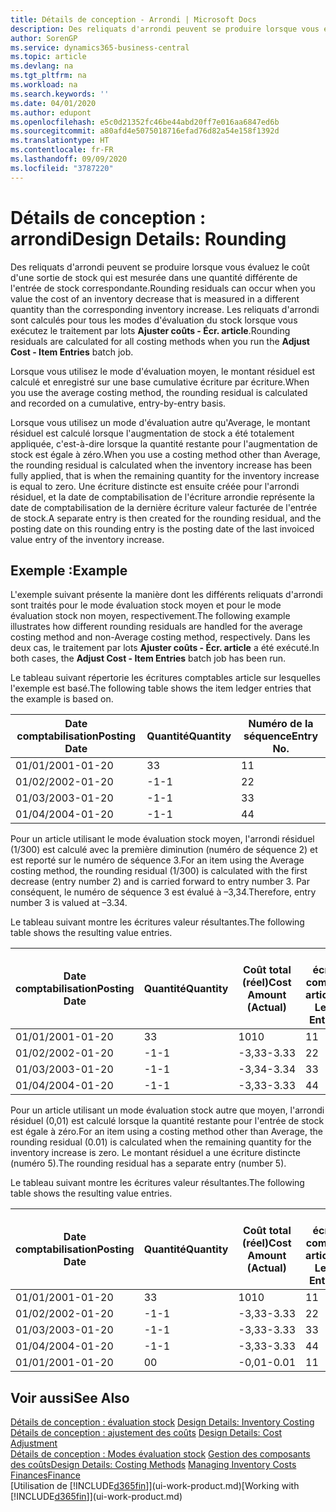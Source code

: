 ```yaml
---
title: Détails de conception - Arrondi | Microsoft Docs
description: Des reliquats d'arrondi peuvent se produire lorsque vous évaluez le coût d'une sortie de stock qui est mesurée dans une quantité différente de l'entrée de stock correspondante. Les reliquats d'arrondi sont calculés pour tous les modes d'évaluation du stock lorsque vous exécutez le traitement par lots **Ajuster coûts - Écr. article**.
author: SorenGP
ms.service: dynamics365-business-central
ms.topic: article
ms.devlang: na
ms.tgt_pltfrm: na
ms.workload: na
ms.search.keywords: ''
ms.date: 04/01/2020
ms.author: edupont
ms.openlocfilehash: e5c0d21352fc46be44abd20ff7e016aa6847ed6b
ms.sourcegitcommit: a80afd4e5075018716efad76d82a54e158f1392d
ms.translationtype: HT
ms.contentlocale: fr-FR
ms.lasthandoff: 09/09/2020
ms.locfileid: "3787220"
---
```

# <a name="design-details-rounding"></a><span data-ttu-id="c758e-104">Détails de conception : arrondi</span><span class="sxs-lookup"><span data-stu-id="c758e-104">Design Details: Rounding</span></span>
<span data-ttu-id="c758e-105">Des reliquats d'arrondi peuvent se produire lorsque vous évaluez le coût d'une sortie de stock qui est mesurée dans une quantité différente de l'entrée de stock correspondante.</span><span class="sxs-lookup"><span data-stu-id="c758e-105">Rounding residuals can occur when you value the cost of an inventory decrease that is measured in a different quantity than the corresponding inventory increase.</span></span> <span data-ttu-id="c758e-106">Les reliquats d'arrondi sont calculés pour tous les modes d'évaluation du stock lorsque vous exécutez le traitement par lots **Ajuster coûts - Écr. article**.</span><span class="sxs-lookup"><span data-stu-id="c758e-106">Rounding residuals are calculated for all costing methods when you run the **Adjust Cost - Item Entries** batch job.</span></span>  

 <span data-ttu-id="c758e-107">Lorsque vous utilisez le mode d'évaluation moyen, le montant résiduel est calculé et enregistré sur une base cumulative écriture par écriture.</span><span class="sxs-lookup"><span data-stu-id="c758e-107">When you use the average costing method, the rounding residual is calculated and recorded on a cumulative, entry-by-entry basis.</span></span>  

 <span data-ttu-id="c758e-108">Lorsque vous utilisez un mode d'évaluation autre qu'Average, le montant résiduel est calculé lorsque l'augmentation de stock a été totalement appliquée, c'est-à-dire lorsque la quantité restante pour l'augmentation de stock est égale à zéro.</span><span class="sxs-lookup"><span data-stu-id="c758e-108">When you use a costing method other than Average, the rounding residual is calculated when the inventory increase has been fully applied, that is when the remaining quantity for the inventory increase is equal to zero.</span></span> <span data-ttu-id="c758e-109">Une écriture distincte est ensuite créée pour l'arrondi résiduel, et la date de comptabilisation de l'écriture arrondie représente la date de comptabilisation de la dernière écriture valeur facturée de l'entrée de stock.</span><span class="sxs-lookup"><span data-stu-id="c758e-109">A separate entry is then created for the rounding residual, and the posting date on this rounding entry is the posting date of the last invoiced value entry of the inventory increase.</span></span>  

## <a name="example"></a><span data-ttu-id="c758e-110">Exemple :</span><span class="sxs-lookup"><span data-stu-id="c758e-110">Example</span></span>  
 <span data-ttu-id="c758e-111">L'exemple suivant présente la manière dont les différents reliquats d'arrondi sont traités pour le mode évaluation stock moyen et pour le mode évaluation stock non moyen, respectivement.</span><span class="sxs-lookup"><span data-stu-id="c758e-111">The following example illustrates how different rounding residuals are handled for the average costing method and non-Average costing method, respectively.</span></span> <span data-ttu-id="c758e-112">Dans les deux cas, le traitement par lots **Ajuster coûts - Écr. article** a été exécuté.</span><span class="sxs-lookup"><span data-stu-id="c758e-112">In both cases, the **Adjust Cost - Item Entries** batch job has been run.</span></span>  

 <span data-ttu-id="c758e-113">Le tableau suivant répertorie les écritures comptables article sur lesquelles l'exemple est basé.</span><span class="sxs-lookup"><span data-stu-id="c758e-113">The following table shows the item ledger entries that the example is based on.</span></span>  

|<span data-ttu-id="c758e-114">Date comptabilisation</span><span class="sxs-lookup"><span data-stu-id="c758e-114">Posting Date</span></span>|<span data-ttu-id="c758e-115">Quantité</span><span class="sxs-lookup"><span data-stu-id="c758e-115">Quantity</span></span>|<span data-ttu-id="c758e-116">Numéro de la séquence</span><span class="sxs-lookup"><span data-stu-id="c758e-116">Entry No.</span></span>|  
|------------------|--------------|---------------|  
|<span data-ttu-id="c758e-117">01/01/20</span><span class="sxs-lookup"><span data-stu-id="c758e-117">01-01-20</span></span>|<span data-ttu-id="c758e-118">3</span><span class="sxs-lookup"><span data-stu-id="c758e-118">3</span></span>|<span data-ttu-id="c758e-119">1</span><span class="sxs-lookup"><span data-stu-id="c758e-119">1</span></span>|  
|<span data-ttu-id="c758e-120">01/02/20</span><span class="sxs-lookup"><span data-stu-id="c758e-120">02-01-20</span></span>|<span data-ttu-id="c758e-121">-1</span><span class="sxs-lookup"><span data-stu-id="c758e-121">-1</span></span>|<span data-ttu-id="c758e-122">2</span><span class="sxs-lookup"><span data-stu-id="c758e-122">2</span></span>|  
|<span data-ttu-id="c758e-123">01/03/20</span><span class="sxs-lookup"><span data-stu-id="c758e-123">03-01-20</span></span>|<span data-ttu-id="c758e-124">-1</span><span class="sxs-lookup"><span data-stu-id="c758e-124">-1</span></span>|<span data-ttu-id="c758e-125">3</span><span class="sxs-lookup"><span data-stu-id="c758e-125">3</span></span>|  
|<span data-ttu-id="c758e-126">01/04/20</span><span class="sxs-lookup"><span data-stu-id="c758e-126">04-01-20</span></span>|<span data-ttu-id="c758e-127">-1</span><span class="sxs-lookup"><span data-stu-id="c758e-127">-1</span></span>|<span data-ttu-id="c758e-128">4</span><span class="sxs-lookup"><span data-stu-id="c758e-128">4</span></span>|  

 <span data-ttu-id="c758e-129">Pour un article utilisant le mode évaluation stock moyen, l'arrondi résiduel (1/300) est calculé avec la première diminution (numéro de séquence 2) et est reporté sur le numéro de séquence 3.</span><span class="sxs-lookup"><span data-stu-id="c758e-129">For an item using the Average costing method, the rounding residual (1/300) is calculated with the first decrease (entry number 2) and is carried forward to entry number 3.</span></span> <span data-ttu-id="c758e-130">Par conséquent, le numéro de séquence 3 est évalué à –3,34.</span><span class="sxs-lookup"><span data-stu-id="c758e-130">Therefore, entry number 3 is valued at –3.34.</span></span>  

 <span data-ttu-id="c758e-131">Le tableau suivant montre les écritures valeur résultantes.</span><span class="sxs-lookup"><span data-stu-id="c758e-131">The following table shows the resulting value entries.</span></span>  

|<span data-ttu-id="c758e-132">Date comptabilisation</span><span class="sxs-lookup"><span data-stu-id="c758e-132">Posting Date</span></span>|<span data-ttu-id="c758e-133">Quantité</span><span class="sxs-lookup"><span data-stu-id="c758e-133">Quantity</span></span>|<span data-ttu-id="c758e-134">Coût total (réel)</span><span class="sxs-lookup"><span data-stu-id="c758e-134">Cost Amount (Actual)</span></span>|<span data-ttu-id="c758e-135">N° écriture comptable article</span><span class="sxs-lookup"><span data-stu-id="c758e-135">Item Ledger Entry No.</span></span>|<span data-ttu-id="c758e-136">Numéro de la séquence</span><span class="sxs-lookup"><span data-stu-id="c758e-136">Entry No.</span></span>|  
|------------------|--------------|----------------------------|---------------------------|---------------|  
|<span data-ttu-id="c758e-137">01/01/20</span><span class="sxs-lookup"><span data-stu-id="c758e-137">01-01-20</span></span>|<span data-ttu-id="c758e-138">3</span><span class="sxs-lookup"><span data-stu-id="c758e-138">3</span></span>|<span data-ttu-id="c758e-139">10</span><span class="sxs-lookup"><span data-stu-id="c758e-139">10</span></span>|<span data-ttu-id="c758e-140">1</span><span class="sxs-lookup"><span data-stu-id="c758e-140">1</span></span>|<span data-ttu-id="c758e-141">1</span><span class="sxs-lookup"><span data-stu-id="c758e-141">1</span></span>|  
|<span data-ttu-id="c758e-142">01/02/20</span><span class="sxs-lookup"><span data-stu-id="c758e-142">02-01-20</span></span>|<span data-ttu-id="c758e-143">-1</span><span class="sxs-lookup"><span data-stu-id="c758e-143">-1</span></span>|<span data-ttu-id="c758e-144">-3,33</span><span class="sxs-lookup"><span data-stu-id="c758e-144">-3.33</span></span>|<span data-ttu-id="c758e-145">2</span><span class="sxs-lookup"><span data-stu-id="c758e-145">2</span></span>|<span data-ttu-id="c758e-146">2</span><span class="sxs-lookup"><span data-stu-id="c758e-146">2</span></span>|  
|<span data-ttu-id="c758e-147">01/03/20</span><span class="sxs-lookup"><span data-stu-id="c758e-147">03-01-20</span></span>|<span data-ttu-id="c758e-148">-1</span><span class="sxs-lookup"><span data-stu-id="c758e-148">-1</span></span>|<span data-ttu-id="c758e-149">-3,34</span><span class="sxs-lookup"><span data-stu-id="c758e-149">-3.34</span></span>|<span data-ttu-id="c758e-150">3</span><span class="sxs-lookup"><span data-stu-id="c758e-150">3</span></span>|<span data-ttu-id="c758e-151">3</span><span class="sxs-lookup"><span data-stu-id="c758e-151">3</span></span>|  
|<span data-ttu-id="c758e-152">01/04/20</span><span class="sxs-lookup"><span data-stu-id="c758e-152">04-01-20</span></span>|<span data-ttu-id="c758e-153">-1</span><span class="sxs-lookup"><span data-stu-id="c758e-153">-1</span></span>|<span data-ttu-id="c758e-154">-3,33</span><span class="sxs-lookup"><span data-stu-id="c758e-154">-3.33</span></span>|<span data-ttu-id="c758e-155">4</span><span class="sxs-lookup"><span data-stu-id="c758e-155">4</span></span>|<span data-ttu-id="c758e-156">4</span><span class="sxs-lookup"><span data-stu-id="c758e-156">4</span></span>|  

 <span data-ttu-id="c758e-157">Pour un article utilisant un mode évaluation stock autre que moyen, l'arrondi résiduel (0,01) est calculé lorsque la quantité restante pour l'entrée de stock est égale à zéro.</span><span class="sxs-lookup"><span data-stu-id="c758e-157">For an item using a costing method other than Average, the rounding residual (0.01) is calculated when the remaining quantity for the inventory increase is zero.</span></span> <span data-ttu-id="c758e-158">Le montant résiduel a une écriture distincte (numéro 5).</span><span class="sxs-lookup"><span data-stu-id="c758e-158">The rounding residual has a separate entry (number 5).</span></span>  

 <span data-ttu-id="c758e-159">Le tableau suivant montre les écritures valeur résultantes.</span><span class="sxs-lookup"><span data-stu-id="c758e-159">The following table shows the resulting value entries.</span></span>  

|<span data-ttu-id="c758e-160">Date comptabilisation</span><span class="sxs-lookup"><span data-stu-id="c758e-160">Posting Date</span></span>|<span data-ttu-id="c758e-161">Quantité</span><span class="sxs-lookup"><span data-stu-id="c758e-161">Quantity</span></span>|<span data-ttu-id="c758e-162">Coût total (réel)</span><span class="sxs-lookup"><span data-stu-id="c758e-162">Cost Amount (Actual)</span></span>|<span data-ttu-id="c758e-163">N° écriture comptable article</span><span class="sxs-lookup"><span data-stu-id="c758e-163">Item Ledger Entry No.</span></span>|<span data-ttu-id="c758e-164">Numéro de la séquence</span><span class="sxs-lookup"><span data-stu-id="c758e-164">Entry No.</span></span>|  
|------------------|--------------|----------------------------|---------------------------|---------------|  
|<span data-ttu-id="c758e-165">01/01/20</span><span class="sxs-lookup"><span data-stu-id="c758e-165">01-01-20</span></span>|<span data-ttu-id="c758e-166">3</span><span class="sxs-lookup"><span data-stu-id="c758e-166">3</span></span>|<span data-ttu-id="c758e-167">10</span><span class="sxs-lookup"><span data-stu-id="c758e-167">10</span></span>|<span data-ttu-id="c758e-168">1</span><span class="sxs-lookup"><span data-stu-id="c758e-168">1</span></span>|<span data-ttu-id="c758e-169">1</span><span class="sxs-lookup"><span data-stu-id="c758e-169">1</span></span>|  
|<span data-ttu-id="c758e-170">01/02/20</span><span class="sxs-lookup"><span data-stu-id="c758e-170">02-01-20</span></span>|<span data-ttu-id="c758e-171">-1</span><span class="sxs-lookup"><span data-stu-id="c758e-171">-1</span></span>|<span data-ttu-id="c758e-172">-3,33</span><span class="sxs-lookup"><span data-stu-id="c758e-172">-3.33</span></span>|<span data-ttu-id="c758e-173">2</span><span class="sxs-lookup"><span data-stu-id="c758e-173">2</span></span>|<span data-ttu-id="c758e-174">2</span><span class="sxs-lookup"><span data-stu-id="c758e-174">2</span></span>|  
|<span data-ttu-id="c758e-175">01/03/20</span><span class="sxs-lookup"><span data-stu-id="c758e-175">03-01-20</span></span>|<span data-ttu-id="c758e-176">-1</span><span class="sxs-lookup"><span data-stu-id="c758e-176">-1</span></span>|<span data-ttu-id="c758e-177">-3,33</span><span class="sxs-lookup"><span data-stu-id="c758e-177">-3.33</span></span>|<span data-ttu-id="c758e-178">3</span><span class="sxs-lookup"><span data-stu-id="c758e-178">3</span></span>|<span data-ttu-id="c758e-179">3</span><span class="sxs-lookup"><span data-stu-id="c758e-179">3</span></span>|  
|<span data-ttu-id="c758e-180">01/04/20</span><span class="sxs-lookup"><span data-stu-id="c758e-180">04-01-20</span></span>|<span data-ttu-id="c758e-181">-1</span><span class="sxs-lookup"><span data-stu-id="c758e-181">-1</span></span>|<span data-ttu-id="c758e-182">-3,33</span><span class="sxs-lookup"><span data-stu-id="c758e-182">-3.33</span></span>|<span data-ttu-id="c758e-183">4</span><span class="sxs-lookup"><span data-stu-id="c758e-183">4</span></span>|<span data-ttu-id="c758e-184">4</span><span class="sxs-lookup"><span data-stu-id="c758e-184">4</span></span>|  
|<span data-ttu-id="c758e-185">01/01/20</span><span class="sxs-lookup"><span data-stu-id="c758e-185">01-01-20</span></span>|<span data-ttu-id="c758e-186">0</span><span class="sxs-lookup"><span data-stu-id="c758e-186">0</span></span>|<span data-ttu-id="c758e-187">-0,01</span><span class="sxs-lookup"><span data-stu-id="c758e-187">-0.01</span></span>|<span data-ttu-id="c758e-188">1</span><span class="sxs-lookup"><span data-stu-id="c758e-188">1</span></span>|<span data-ttu-id="c758e-189">5</span><span class="sxs-lookup"><span data-stu-id="c758e-189">5</span></span>|  

## <a name="see-also"></a><span data-ttu-id="c758e-190">Voir aussi</span><span class="sxs-lookup"><span data-stu-id="c758e-190">See Also</span></span>  
 <span data-ttu-id="c758e-191">[Détails de conception : évaluation stock](design-details-inventory-costing.md) </span><span class="sxs-lookup"><span data-stu-id="c758e-191">[Design Details: Inventory Costing](design-details-inventory-costing.md) </span></span>  
 <span data-ttu-id="c758e-192">[Détails de conception : ajustement des coûts](design-details-cost-adjustment.md) </span><span class="sxs-lookup"><span data-stu-id="c758e-192">[Design Details: Cost Adjustment](design-details-cost-adjustment.md) </span></span>  
 <span data-ttu-id="c758e-193">[Détails de conception : Modes évaluation stock](design-details-costing-methods.md) [Gestion des composants des coûts](finance-manage-inventory-costs.md)</span><span class="sxs-lookup"><span data-stu-id="c758e-193">[Design Details: Costing Methods](design-details-costing-methods.md) [Managing Inventory Costs](finance-manage-inventory-costs.md)</span></span>  
 [<span data-ttu-id="c758e-194">Finances</span><span class="sxs-lookup"><span data-stu-id="c758e-194">Finance</span></span>](finance.md)  
 <span data-ttu-id="c758e-195">[Utilisation de [!INCLUDE[d365fin](includes/d365fin_md.md)]](ui-work-product.md)</span><span class="sxs-lookup"><span data-stu-id="c758e-195">[Working with [!INCLUDE[d365fin](includes/d365fin_md.md)]](ui-work-product.md)</span></span>
